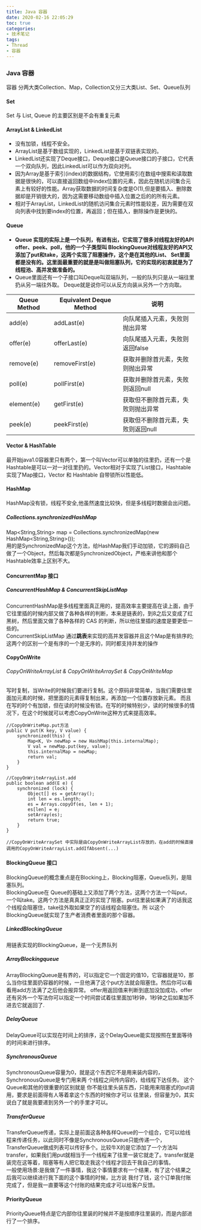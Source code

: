 ```yaml
---
title: Java 容器
date: 2020-02-16 22:05:29
toc: true
categories:
- 技术笔记
tags: 
- Thread
- 容器
---
```

### Java 容器
容器 分两大类Collection、Map，Collection又分三大类List、Set、Queue队列

#### Set 
Set 与 List, Queue 的主要区别是不会有重复元素

#### ArrayList & LinkedList
* 没有加锁，线程不安全。  
* ArrayList是基于数组实现的，LinkedList是基于双链表实现的。
* LinkedList还实现了Deque接口，Deque接口是Queue接口的子接口，它代表一个双向队列，因此LinkedList可以作为双向对列。
* 因为Array是基于索引(index)的数据结构，它使用索引在数组中搜索和读取数据是很快的，可以直接返回数组中index位置的元素，因此在随机访问集合元素上有较好的性能。Array获取数据的时间复杂度是O(1),但是要插入、删除数据却是开销很大的，因为这需要移动数组中插入位置之后的的所有元素。
* 相对于ArrayList，LinkedList的随机访问集合元素时性能较差，因为需要在双向列表中找到要index的位置，再返回；但在插入，删除操作是更快的。
<!--more-->

#### Queue
* **Queue 实现的实际上是一个队列，有进有出，它实现了很多对线程友好的API offer、peek、poll，他的一个子类型叫 BlockingQueue对线程友好的API又添加了put和take，这两个实现了阻塞操作，这个是在其他的List、 Set里面都是没有的。这里面最重要的就是是叫做阻塞队列，它的实现的初衷就是为了线程池、高并发做准备的。**
* Queue里面还有一个子接口叫Deque叫双端队列，一般的队列只是从一端往里扔从另一端往外取。 Deque就是说你可以从反方向装从另外一个方向取。

| Queue Method | Equivalent Deque Method | 说明 |
| --- | --- | --- |
| add(e) | addLast(e) | 向队尾插入元素，失败则抛出异常 |
| offer(e) | offerLast(e) | 向队尾插入元素，失败则返回false |
| remove(e) | removeFirst(e) | 获取并删除首元素，失败则抛出异常 |
| poll(e) | pollFirst(e) | 获取并删除首元素，失败则返回null |
| element(e) | getFirst(e) | 获取但不删除首元素，失败则抛出异常 |
| peek(e) | peekFirst(e) | 获取但不删除首元素，失败则返回null |

#### Vector & HashTable
最开始java1.0容器里只有两个，第一个叫Vector可以单独的往里扔，还有一个是Hashtable是可以一对一对往里扔的。Vector相对于实现了List接口，Hashtable实现了Map接口，Vector 和 Hashtable 自带锁所以性能低。

#### HashMap
HashMap没有锁，线程不安全,他虽然速度比较快，但是多线程时数据会出问题。

##### Collections.synchronizedHashMap
Map<String,String> map = Collections.synchronizedMap(new HashMap<String,String>());  
用的是SynchronizedMap这个方法，给HashMap我们手动加锁，它的源码自己做了一个Object，然后每次都是SynchronizedObject，严格来讲他和那个Hashtable效率上区别不大。

#### ConcurrentMap 接口
##### ConcurrentHashMap & ConcurrentSkipListMap
ConcurrentHashMap是多线程里面真正用的，提高效率主要提高在读上面，由于它往里插的时候内部又做了各种各样的判断，本来是链表的，到8之后又变成了红黑树，然后里面又做了各种各样的 CAS 的判断，所以他往里插的速度是要更低一些的。  
ConcurrentSkipListMap 通过**跳表**来实现的高并发容器并且这个Map是有排序的;  
这两个的区别一个是有序的一个是无序的，同时都支持并发的操作
  
#### CopyOnWrite 
###### CopyOnWriteArrayList & CopyOnWriteArraySet & CopyOnWriteMap
写时复制，当Write的时候我们要进行复制。这个原码非常简单，当我们需要往里面加元素的时候，把里面的元素得复制出来，再添加一个位置存放新元素。 而且在写的时个有加锁，但在读的时候没有锁。在写的时候特别少，读的时候很多的情况下，在这个时候就可以考虑CopyOnWrite这种方式来提高效率。
```
//CopyOnWriteMap.put方法
public V put(K key, V value) {
    synchronized(this) {
        Map<K, V> newMap = new HashMap(this.internalMap);
        V val = newMap.put(key, value);
        this.internalMap = newMap;
        return val;
    }
}

//CopyOnWriteArrayList.add
public boolean add(E e) {
    synchronized (lock) {
        Object[] es = getArray();
        int len = es.length;
        es = Arrays.copyOf(es, len + 1);
        es[len] = e;
        setArray(es);
        return true;
    }
}

//CopyOnWriteArraySet 中实际是由CopyOnWriteArrayList存放的，在add的时候直接调用的CopyOnWriteArrayList.addIfAbsent(...)
```

#### BlockingQueue 接口
BlockingQueue的概念重点是在Blocking上，Blocking阻塞，Queue队列，是阻塞队列。  
BlockingQueue在 Queue的基础上又添加了两个方法，这两个方法一个叫put，一个叫take。这两个方法是真真正正的实现了阻塞。put往里装如果满了的话我这个线程会阻塞住，take往外取如果空了的话线程会阻塞住。所 以这个BlockingQueue就实现了生产者消费者里面的那个容器。

##### LinkedBlockingQueue
用链表实现的BlockingQueue，是一个无界队列

##### ArrayBlockingqueue
ArrayBlockingQueue是有界的，可以指定它一个固定的值10，它容器就是10，那么当你往里面扔容器的时候，一旦他满了这个put方法就会阻塞住。然后你可以看看用add方法满了之后他会报异常。 offer用返回值来判断到底加没加成功，offer还有另外一个写法你可以指定一个时间尝试着往里面加1秒钟，1秒钟之后如果加不进去它就返回了.

##### DelayQueue
DelayQueue可以实现在时间上的排序，这个DelayQueue能实现按照在里面等待的时间来进行排序。

##### SynchronousQueue
SynchronousQueue容量为0，就是这个东西它不是用来装内容的，SynchronousQueue是专门用来两 个线程之间传内容的，给线程下达任务。 
这个Queue和其他的很重要的区别就是 你不能往里头装东西，只能用来阻塞式的put调用，要求是前面得有人等着拿这个东西的时候你才可以 往里装，但容量为0，其实说白了就是我要递到另外一个的手里才可以。

##### TransferQueue   
TransferQueue传递，实际上是前面这各种各样Queue的一个组合，它可以给线程来传递任务，以此同时不像是SynchronousQueue只能传递一个，TransferQueue做成列表可以传好多个。比较牛X的是它添加了一个方法叫transfer，如果我们用put就相当于一个线程来了往里一装它就走了。transfer就是装完在这等着，阻塞等有人把它取走我这个线程才回去干我自己的事情。  
一般使用场景:是我做了一件事情，我这个事情要求有一个结果，有了这个结果之后我可以继续进行我下面的这个事情的时候，比方说 我付了钱，这个订单我付账完成了，但是我一直要等这个付账的结果完成才可以给客户反馈。  

#### PriorityQueue
PriorityQueue特点是它内部你往里装的时候并不是按顺序往里装的，而是内部进行了一个排序。

